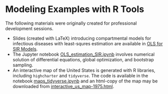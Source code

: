 # Modeling Examples with R Tools

The following materials were originally created for professional development sessions.

* Slides (created with LaTeX) introducing compartmental models for infectious diseases with least-squres estimation are available in [OLS for SIR Models](https://github.com/arielcintronarias/modeling_r/blob/main/assets/ols_sir.pdf).
* The Jupyter notebook [OLS_estimation_SIR.ipynb](https://github.com/arielcintronarias/modeling_r/blob/main/OLS_estimation_SIR.ipynb) involves numerical solution of differential equations, global optimization, and bootstrap sampling.
* An interactive map of the United States is generated with R libraries, including `highcharter` and `tidyverse`. The code is available in the notebook [maps_tidyverse.ipynb](https://github.com/arielcintronarias/modeling_r/blob/main/maps_tidyverse.ipynb) and an html-copy of the map may be downloaded from [interactive_us_map-1975.html](https://github.com/arielcintronarias/modeling_r/blob/main/interactive_us_map-1975.html).
